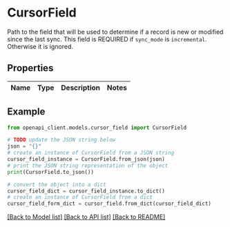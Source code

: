 # CursorField

Path to the field that will be used to determine if a record is new or modified since the last sync. This field is REQUIRED if `sync_mode` is `incremental`. Otherwise it is ignored.

## Properties

Name | Type | Description | Notes
------------ | ------------- | ------------- | -------------

## Example

```python
from openapi_client.models.cursor_field import CursorField

# TODO update the JSON string below
json = "{}"
# create an instance of CursorField from a JSON string
cursor_field_instance = CursorField.from_json(json)
# print the JSON string representation of the object
print(CursorField.to_json())

# convert the object into a dict
cursor_field_dict = cursor_field_instance.to_dict()
# create an instance of CursorField from a dict
cursor_field_form_dict = cursor_field.from_dict(cursor_field_dict)
```
[[Back to Model list]](../README.md#documentation-for-models) [[Back to API list]](../README.md#documentation-for-api-endpoints) [[Back to README]](../README.md)


